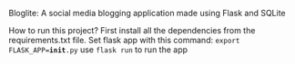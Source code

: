 Bloglite: A social media blogging application made using Flask and SQLite

How to run this project?
First install all the dependencies from the requirements.txt file.
Set flask app with this command:
<code>export FLASK_APP=__init__.py</code>
use <code>flask run</code> to run the app
